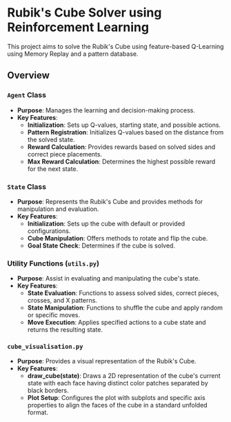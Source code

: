 # Rubik's Cube Solver using Reinforcement Learning

This project aims to solve the Rubik's Cube using feature-based Q-Learning using Memory Replay and a pattern database. 

## Overview

### `Agent` Class
- **Purpose**: Manages the learning and decision-making process.
- **Key Features**:
  - **Initialization**: Sets up Q-values, starting state, and possible actions.
  - **Pattern Registration**: Initializes Q-values based on the distance from the solved state.
  - **Reward Calculation**: Provides rewards based on solved sides and correct piece placements.
  - **Max Reward Calculation**: Determines the highest possible reward for the next state.

### `State` Class
- **Purpose**: Represents the Rubik's Cube and provides methods for manipulation and evaluation.
- **Key Features**:
  - **Initialization**: Sets up the cube with default or provided configurations.
  - **Cube Manipulation**: Offers methods to rotate and flip the cube.
  - **Goal State Check**: Determines if the cube is solved.

### Utility Functions (`utils.py`)
- **Purpose**: Assist in evaluating and manipulating the cube's state.
- **Key Features**:
  - **State Evaluation**: Functions to assess solved sides, correct pieces, crosses, and X patterns.
  - **State Manipulation**: Functions to shuffle the cube and apply random or specific moves.
  - **Move Execution**: Applies specified actions to a cube state and returns the resulting state.

### `cube_visualisation.py`
- **Purpose**: Provides a visual representation of the Rubik's Cube.
- **Key Features**:
  - **draw_cube(state)**: Draws a 2D representation of the cube's current state with each face having distinct color patches separated by black borders.
  - **Plot Setup**: Configures the plot with subplots and specific axis properties to align the faces of the cube in a standard unfolded format.

